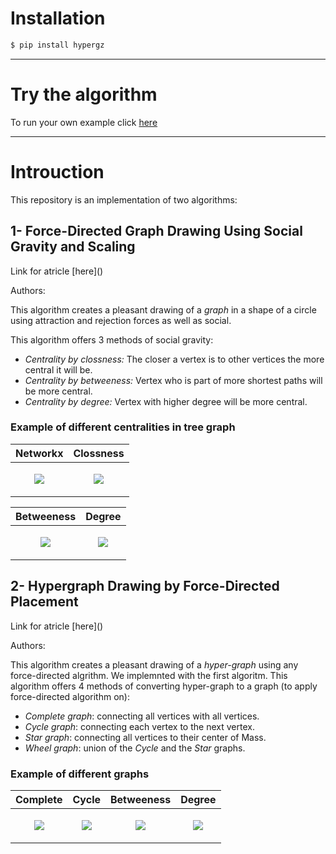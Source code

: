 # Installation
``` sh
$ pip install hypergz
```

-----------

<h1> Try the algorithm </h1>

To run your own example click [here](http://amitsheer.pythonanywhere.com/)

-----------

<h1> Introuction </h1>
This repository is an implementation of two algorithms:
<h2> 1- Force-Directed Graph Drawing Using Social Gravity and Scaling </h2>
Link for atricle [here]()

Authors: 

This algorithm creates a pleasant drawing of a _graph_ in a shape of a circle using attraction and rejection forces as well as social.

This algorithm offers 3 methods of social gravity:

  - _Centrality by clossness:_ The closer a vertex is to other vertices the more central it will be.
  - _Centrality by betweeness:_ Vertex who is part of more shortest paths will be more central.
  - _Centrality by degree:_ Vertex with higher degree will be more central.
 
 <h3> Example of different centralities in tree graph </h3>

| Networkx | Clossness |
| ------------- | ------------- |
| <p align="center"><img src="https://user-images.githubusercontent.com/69470263/173134761-2e94912a-471b-4ed2-9f76-f09bfb31cff8.png"/></p>  | <p align="center"><img src="https://user-images.githubusercontent.com/69470263/173134856-da240d0e-fa77-4545-bfcb-4d68d932e88a.png"/></p>  |

| Betweeness | Degree |
| ------------- | ------------- |
| <p align="center"><img src="https://user-images.githubusercontent.com/69470263/173134909-6a92e31e-6ca3-4c01-9c58-264f64ee2077.png"/></p>  | <p align="center"><img src="https://user-images.githubusercontent.com/69470263/173134954-3b4820a2-ac2d-4a7d-94c2-e7febfa6cbeb.png"/></p>  |

<h2> 2- Hypergraph Drawing by Force-Directed Placement </h2>
Link for atricle [here]()

Authors: 

This algorithm creates a pleasant drawing of a _hyper-graph_ using any force-directed algrithm.
We implemnted with the first algoritm.
This algorithm offers 4 methods of converting hyper-graph to a graph (to apply force-directed algorithm on):
  - _Complete graph_: connecting all vertices with all vertices.
  - _Cycle graph_: connecting each vertex to the next vertex.
  - _Star graph_: connecting all vertices to their center of Mass.
  - _Wheel graph_: union of the _Cycle_ and the _Star_ graphs.
  
 <h3> Example of different graphs </h3>

| Complete | Cycle | Betweeness | Degree |
| ------------- | ------------- | ------------- | ------------- |
| <p align="center"><img src="https://user-images.githubusercontent.com/69470263/173139564-b3678721-5bb2-4911-b5ef-8a12c33e3fb2.png"/></p>  | <p align="center"><img src="https://user-images.githubusercontent.com/69470263/173139724-585d2cd5-f741-48b5-81b7-c5f1ea90fa48.png"/></p>  | <p align="center"><img src="https://user-images.githubusercontent.com/69470263/173139829-92926912-673a-4ae7-981a-e8abd29a1db8.png"/></p>  | <p align="center"><img src="https://user-images.githubusercontent.com/69470263/173139911-ff300e17-5590-4117-b510-8d540b4fea7b.png"/></p>  |



